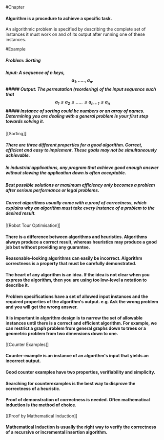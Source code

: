 #Chapter

#### Algorithm is a procedure to achieve a specific task.
An algorithmic problem is specified by describing the complete set of instances it must work on and of its output after running one of these instances.

#Example 
##### Problem: Sorting
##### Input: A sequence of n keys, $$a_1, ..... , a_n.$$##### Output: The permutation (reordering) of the input sequence such that $$a_1  \le a_2 \le ..... \le a_{n-1} \leq a_n $$##### Instance of sorting could be numbers or an array of names. Determining you are dealing with a general problem is your first step towards solving it.
[[Sorting]]
##### There are three different properties for a good algorithm. Correct, efficient and easy to implement. These goals may not be simultaneously achievable.
##### In industrial applications, any program that achieve good enough answer without slowing the application down is often acceptable.
##### Best possible solutions or maximum efficiency only becomes a problem after serious performance or legal problems.

##### Correct algorithms usually come with a proof of correctness, which explains why an algorithm must take every instance of a problem to the desired result. 

[[Robot Tour Optimisation]]
#### There is a difference between algorithms and heuristics. Algorithms always produce a correct result, whereas heuristics may produce a good job but without providing any guarantee. 

#### Reasonable-looking algorithms can easily be incorrect. Algorithm correctness is a property that must be carefully demonstrated.

#### The heart of any algorithm is an idea. If the idea is not clear when you express the algorithm, then you are using too low-level a notation to describe it. 

#### Problem specifications have a set of allowed input instances and the required properties of the algorithm's output. e.g. Ask the wrong problem and you will get the wrong answer.

#### It is important in algorithm design is to narrow the set of allowable instances until there is a correct and efficient algorithm. For example, we can restrict a graph problem from general graphs down to trees or  a geometric problem from two dimensions down to one. 

[[Counter Examples]]
#### Counter-example is an instance of an algorithm's input that yields an incorrect output.

#### Good counter examples have two properties, verifiability and simplicity.

#### Searching for counterexamples is the best way to disprove the correctness of a heuristic.

#### Proof of demonstration of correctness is needed. Often mathematical induction is the method of choice. 

[[Proof by Mathematical Induction]]
#### Mathematical Induction is usually the right way to verify the correctness of a recursive or incremental insertion algorithm.
